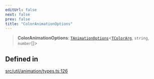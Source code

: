 ```yaml
---
editUrl: false
next: false
prev: false
title: "ColorAnimationOptions"
---
```


> **ColorAnimationOptions**: [`TAnimationOptions`](/api/namespaces/util/type-aliases/tanimationoptions/)\<[`TColorArg`](/api/type-aliases/tcolorarg/), `string`, `number`[]\>

## Defined in

[src/util/animation/types.ts:126](https://github.com/fabricjs/fabric.js/blob/v6.0.0-rc4/src/util/animation/types.ts#L126)
